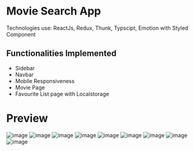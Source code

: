 # Movie Search App
Technologies use: ReactJs, Redux, Thunk, Typscipt, Emotion with Styled Component
## Functionalities Implemented
- Sidebar
- Navbar
- Mobile Responsiveness
- Movie Page
- Favourite List page with Localstorage

# Preview
![image](https://user-images.githubusercontent.com/18115891/106808148-05966c00-6690-11eb-9f2f-4912de1f4043.png)
![image](https://user-images.githubusercontent.com/18115891/106809026-2f03c780-6691-11eb-959a-d76d540ef608.png)
![image](https://user-images.githubusercontent.com/18115891/106809127-4e025980-6691-11eb-970c-2ace09edf88c.png)
![image](https://user-images.githubusercontent.com/18115891/106809203-65414700-6691-11eb-9fb6-3dde559f82b0.png)
![image](https://user-images.githubusercontent.com/18115891/106809245-725e3600-6691-11eb-9e5f-f9dc1f0ca899.png)
![image](https://user-images.githubusercontent.com/18115891/106809452-b2bdb400-6691-11eb-88e1-a7a13fbbc789.png)
![image](https://user-images.githubusercontent.com/18115891/106809492-c0733980-6691-11eb-8ffd-e4bdea8b955d.png)
![image](https://user-images.githubusercontent.com/18115891/106809685-fa444000-6691-11eb-9b4b-f7940a8b6c43.png)
![image](https://user-images.githubusercontent.com/18115891/106809728-07612f00-6692-11eb-85cf-7912346a3422.png)
